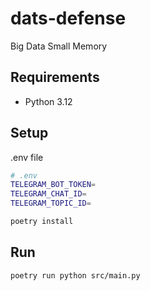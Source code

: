 # dats-defense
Big Data Small Memory

## Requirements

- Python 3.12

## Setup

.env file
```bash
# .env
TELEGRAM_BOT_TOKEN=
TELEGRAM_CHAT_ID=
TELEGRAM_TOPIC_ID=
```

```bash
poetry install
```

## Run

```bash
poetry run python src/main.py
```
